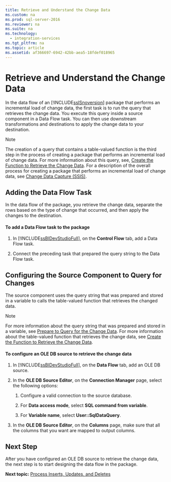 ```yaml
---
title: Retrieve and Understand the Change Data
ms.custom: na
ms.prod: sql-server-2016
ms.reviewer: na
ms.suite: na
ms.technology: 
  - integration-services
ms.tgt_pltfrm: na
ms.topic: article
ms.assetid: af366697-6942-42bb-aea5-18fdef018965
---
```

# Retrieve and Understand the Change Data
  In the data flow of an [!INCLUDE[ssISnoversion](../../Topics/TopicNameContainA/includes/ssISnoversion_md.md)] package that performs an incremental load of change data, the first task is to run the query that retrieves the change data. You execute this query inside a source component in a Data Flow task. You can then use downstream transformations and destinations to apply the change data to your destination.  
  
> [!NOTE]  
>  The creation of a query that contains a table-valued function is the third step in the process of creating a package that performs an incremental load of change data. For more information about this query, see, [Create the Function to Retrieve the Change Data](../../Topics/TopicNameNotContainA/Create-the-Function-to-Retrieve-the-Change-Data.md). For a description of the overall process for creating a package that performs an incremental load of change data, see [Change Data Capture &#40;SSIS&#41;](../../Topics/TopicNameNotContainA/Change-Data-Capture--SSIS-.md).  
  
## Adding the Data Flow Task  
 In the data flow of the package, you retrieve the change data, separate the rows based on the type of change that occurred, and then apply the changes to the destination.  
  
#### To add a Data Flow task to the package  
  
1.  In [!INCLUDE[ssBIDevStudioFull](../../Topics/TopicNameContainA/includes/ssBIDevStudioFull_md.md)], on the **Control Flow** tab, add a Data Flow task.  
  
2.  Connect the preceding task that prepared the query string to the Data Flow task.  
  
## Configuring the Source Component to Query for Changes  
 The source component uses the query string that was prepared and stored in a variable to calls the table-valued function that retrieves the changed data.  
  
> [!NOTE]  
>  For more information about the query string that was prepared and stored in a variable, see [Prepare to Query for the Change Data](../../Topics/TopicNameNotContainA/Prepare-to-Query-for-the-Change-Data.md). For more information about the table-valued function that retrieves the change data, see [Create the Function to Retrieve the Change Data](../../Topics/TopicNameNotContainA/Create-the-Function-to-Retrieve-the-Change-Data.md).  
  
#### To configure an OLE DB source to retrieve the change data  
  
1.  In [!INCLUDE[ssBIDevStudioFull](../../Topics/TopicNameContainA/includes/ssBIDevStudioFull_md.md)], on the **Data Flow** tab, add an OLE DB source.  
  
2.  In the **OLE DB Source Editor**, on the **Connection Manager** page, select the following options:  
  
    1.  Configure a valid connection to the source database.  
  
    2.  For **Data access mode**, select **SQL command from variable**.  
  
    3.  For **Variable name**, select **User::SqlDataQuery**.  
  
3.  In the **OLE DB Source Editor**, on the **Columns** page, make sure that all the columns that you want are mapped to output columns.  
  
## Next Step  
 After you have configured an OLE DB source to retrieve the change data, the next step is to start designing the data flow in the package.  
  
 **Next topic:** [Process Inserts, Updates, and Deletes](../../Topics/TopicNameNotContainA/Process-Inserts--Updates--and-Deletes.md)  
  
  